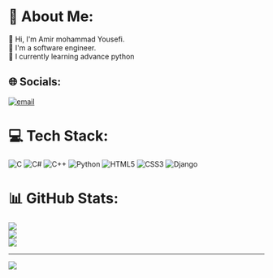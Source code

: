 # 💫 About Me:
👋 Hi, I'm Amir mohammad Yousefi.<br>🚀 I'm a software engineer.<br>🎯 I currently learning advance python<br>


## 🌐 Socials:
[![email](https://img.shields.io/badge/Email-D14836?logo=gmail&logoColor=white)](mailto:yosefiamirmohammas@gmail.com) 

# 💻 Tech Stack:
![C](https://img.shields.io/badge/c-%2300599C.svg?style=for-the-badge&logo=c&logoColor=white) ![C#](https://img.shields.io/badge/c%23-%23239120.svg?style=for-the-badge&logo=csharp&logoColor=white) ![C++](https://img.shields.io/badge/c++-%2300599C.svg?style=for-the-badge&logo=c%2B%2B&logoColor=white) ![Python](https://img.shields.io/badge/python-3670A0?style=for-the-badge&logo=python&logoColor=ffdd54) ![HTML5](https://img.shields.io/badge/html5-%23E34F26.svg?style=for-the-badge&logo=html5&logoColor=white) ![CSS3](https://img.shields.io/badge/css3-%231572B6.svg?style=for-the-badge&logo=css3&logoColor=white) ![Django](https://img.shields.io/badge/django-%23092E20.svg?style=for-the-badge&logo=django&logoColor=white)
# 📊 GitHub Stats:
![](https://github-readme-stats.vercel.app/api?username=AmirrrrMH&theme=dark&hide_border=false&include_all_commits=false&count_private=false)<br/>
![](https://nirzak-streak-stats.vercel.app/?user=AmirrrrMH&theme=dark&hide_border=false)<br/>
![](https://github-readme-stats.vercel.app/api/top-langs/?username=AmirrrrMH&theme=dark&hide_border=false&include_all_commits=false&count_private=false&layout=compact)

---
[![](https://visitcount.itsvg.in/api?id=AmirrrrMH&icon=0&color=0)](https://visitcount.itsvg.in)

<!-- Proudly created with GPRM ( https://gprm.itsvg.in ) -->
